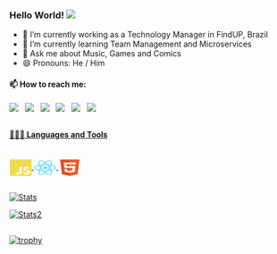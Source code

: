 
  ### Hello World!  <a href="https://www.gautamkrishnar.com/"><img src="https://media.giphy.com/media/hvRJCLFzcasrR4ia7z/giphy.gif" width="5%"></a>
  
  
  - 🔭 I’m currently working as a Technology Manager in FindUP, Brazil
  - 🌱 I’m currently learning Team Management and Microservices
  - 💬 Ask me about Music, Games and Comics
  - 😄 Pronouns: He / Him
  
  #### 📫 How to reach me:
  
  [<img src="https://img.shields.io/badge/steam-%23000000.svg?style=for-the-badge&logo=steam&logoColor=white"/>](https://steamcommunity.com/id/erickhaendell/)  &nbsp;  [<img src="https://img.shields.io/badge/Twitter-%231DA1F2.svg?style=for-the-badge&logo=Twitter&logoColor=white"/>](https://twitter.com/erickhaendel)  &nbsp; [<img src="https://img.shields.io/badge/linkedin-%230077B5.svg?style=for-the-badge&logo=linkedin&logoColor=white"/>](https://www.linkedin.com/in/erickhaendel/)  &nbsp; [<img src="https://img.shields.io/badge/Facebook-%231877F2.svg?style=for-the-badge&logo=Facebook&logoColor=white"/>](https://www.facebook.com/erickhaendel/)  &nbsp; [<img src="https://img.shields.io/badge/Instagram-%23E4405F.svg?style=for-the-badge&logo=Instagram&logoColor=white"/>](https://www.instagram.com/erickhaendel/)  &nbsp; <a href="mailto:erickhaendel@gmail.com"> <img src="https://img.shields.io/badge/Gmail-D14836?style=for-the-badge&logo=gmail&logoColor=white"/>
  ##
   
  #### 👨🏻‍💻 Languages and Tools <br />
<div style="display: inline_block"><br>
  <img align="center" alt="Pedro-Js" height="30" width="40" src="https://raw.githubusercontent.com/devicons/devicon/master/icons/javascript/javascript-plain.svg">
  <img align="center" alt="Pedro-Ts" height="30" width="40" src="https://raw.githubusercontent.com/devicons/devicon/master/icons/react/react-original.svg">
  <img align="center" alt="Pedro-HTML" height="30" width="40" src="https://raw.githubusercontent.com/devicons/devicon/master/icons/html5/html5-original.svg">
</div>


  ##
  [![Stats](https://github-readme-stats.vercel.app/api?username=erickhaendel&show_icons=true)](https://github-readme-stats.vercel.app/api?username=erickhaendel&show_icons=true)
  
  [![Stats2](https://github-readme-stats.vercel.app/api/top-langs/?username=erickhaendel&layout=compact&langs_count=7)](https://github-readme-stats.vercel.app/api/top-langs/?username=erickhaendel&layout=compact&langs_count=7)
##
  
  [![trophy](https://github-profile-trophy.vercel.app/?username=erickhaendel&no-frame=true&row=1&&margin-w=20&no-bg=true)](https://github-profile-trophy.vercel.app/?username=erickhaendel&no-frame=true&row=1&&margin-w=20&no-bg=true)

